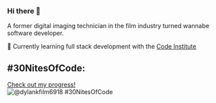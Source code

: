 ### Hi there 👋

A former digital imaging technician in the film industry turned wannabe software developer.

🌱 Currently learning full stack development with the [Code Institute](https://codeinstitute.net/global/)

## #30NitesOfCode:
  [Check out my progress!](https://www.codedex.io/@dylankfilm6918/30-nites-of-code)  
  ![@dylankfilm6918 #30NitesOfCode](https://www.codedex.io/api/petStatus?user=dylankfilm6918)

<!--
**isThatAFife/isThatAFife** is a ✨ _special_ ✨ repository because its `README.md` (this file) appears on your GitHub profile.

Here are some ideas to get you started:

- 🔭 I’m currently working on ...
- 🌱 I’m currently learning ...
- 👯 I’m looking to collaborate on ...
- 🤔 I’m looking for help with ...
- 💬 Ask me about ...
- 📫 How to reach me: ...
- 😄 Pronouns: ...
- ⚡ Fun fact: ...
-->
